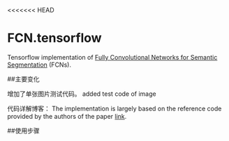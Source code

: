 <<<<<<< HEAD
# FCN.tensorflow
Tensorflow implementation of [Fully Convolutional Networks for Semantic Segmentation](http://arxiv.org/pdf/1605.06211v1.pdf) (FCNs). 

##主要变化

增加了单张图片测试代码。
added test code of image

代码详解博客：
The implementation is largely based on the reference code provided by the authors of the paper [link](https://blog.csdn.net/qq_40994943/article/details/85042028). 

##使用步骤




